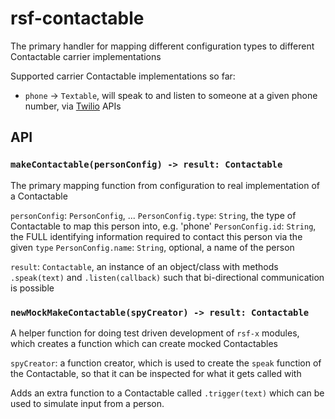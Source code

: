 # rsf-contactable

The primary handler for mapping different configuration types to different Contactable carrier implementations


Supported carrier Contactable implementations so far: 
- `phone` -> `Textable`, will speak to and listen to someone at a given phone number, via [Twilio](https://www.twilio.com/) APIs


## API

### `makeContactable(personConfig) -> result: Contactable`

The primary mapping function from configuration to real implementation of a Contactable

`personConfig`: `PersonConfig`, ...
`PersonConfig.type`: `String`, the type of Contactable to map this person into, e.g. 'phone'
`PersonConfig.id`: `String`, the FULL identifying information required to contact this person via the given `type`
`PersonConfig.name`: `String`, optional, a name of the person

`result`: `Contactable`, an instance of an object/class with methods `.speak(text)` and `.listen(callback)` such that bi-directional communication is possible


### `newMockMakeContactable(spyCreator) -> result: Contactable`

A helper function for doing test driven development of `rsf-x` modules, which creates a function which can create mocked Contactables

`spyCreator`: a function creator, which is used to create the `speak` function of the Contactable, so that it can be inspected for what it gets called with

Adds an extra function to a Contactable called `.trigger(text)` which can be used to simulate input from a person.